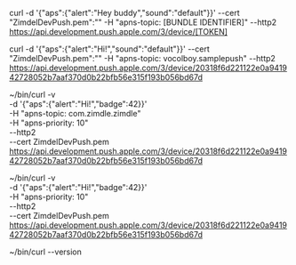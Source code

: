 curl -d '{"aps":{"alert":"Hey buddy","sound":"default"}}' --cert "ZimdelDevPush.pem":"" -H "apns-topic: [BUNDLE IDENTIFIER]" --http2 https://api.development.push.apple.com/3/device/[TOKEN]


curl -d '{"aps":{"alert":"Hi!","sound":"default"}}' --cert "ZimdelDevPush.pem":"" -H "apns-topic: vocolboy.samplepush" --http2  https://api.development.push.apple.com/3/device/20318f6d221122e0a941942728052b7aaf370d0b22bfb56e315f193b056bd67d



~/bin/curl -v \
-d '{"aps":{"alert":"Hi!","badge":42}}' \
-H "apns-topic: com.zimdle.zimdle" \
-H "apns-priority: 10" \
--http2 \
--cert ZimdelDevPush.pem \
https://api.development.push.apple.com/3/device/20318f6d221122e0a941942728052b7aaf370d0b22bfb56e315f193b056bd67d

~/bin/curl -v \
-d '{"aps":{"alert":"Hi!","badge":42}}' \
-H "apns-priority: 10" \
--http2 \
--cert ZimdelDevPush.pem \
https://api.development.push.apple.com/3/device/20318f6d221122e0a941942728052b7aaf370d0b22bfb56e315f193b056bd67d


~/bin/curl --version